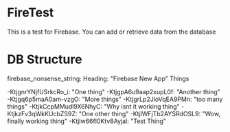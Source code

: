 # FireTest

This is a test for Firebase. You can add or retrieve data from the database

# DB Structure



firebase_nonsense_string:
   Heading: "Firebase New App"
   Things
<p>      -KtjgnrYNjfUSrkcRo_i: "One thing"
      -KtjgpA6u9aap2xupL0f: "Another thing"
      -Ktjgq6p5maA0am-vzgO: "More things"
      -KtjgrLp2JloVqEA9PMn: "too many things"
      -KtjkCcpMMudl9X6NhyC: "Why isnt it working thing"
      -KtjkzFv3qWkKUcbZS9Z: "One other thing"
      -KtjlWFjTb2AYSRdOSL9: "Wow, finally working thing"
      -Ktjlw66fl0Ktv8Ayjal: "Test Thing"
